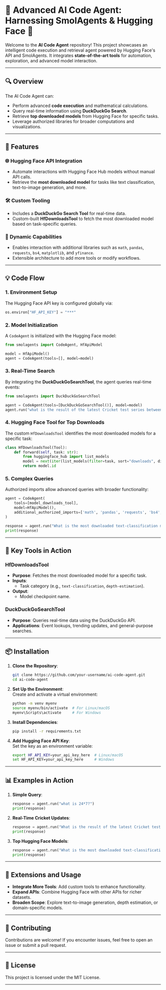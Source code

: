 # 🌟 **Advanced AI Code Agent: Harnessing SmolAgents & Hugging Face** 🌟  

Welcome to the **AI Code Agent** repository! This project showcases an intelligent code execution and retrieval agent powered by Hugging Face's API and SmolAgents. It integrates **state-of-the-art tools** for automation, exploration, and advanced model interaction.  

---

## 🔍 **Overview**  

The AI Code Agent can:  
- Perform advanced **code execution** and mathematical calculations.  
- Query real-time information using **DuckDuckGo Search**.  
- Retrieve **top downloaded models** from Hugging Face for specific tasks.  
- Leverage authorized libraries for broader computations and visualizations.  

---

## 🚀 **Features**  

### 🌐 **Hugging Face API Integration**  
- Automate interactions with Hugging Face Hub models without manual API calls.  
- Retrieve the **most downloaded model** for tasks like text classification, text-to-image generation, and more.  

### 🛠️ **Custom Tooling**  
- Includes a **DuckDuckGo Search Tool** for real-time data.  
- Custom-built **HfDownloadsTool** to fetch the most downloaded model based on task-specific queries.  

### 📡 **Dynamic Capabilities**  
- Enables interaction with additional libraries such as `math`, `pandas`, `requests`, `bs4`, `matplotlib`, and `yfinance`.  
- Extensible architecture to add more tools or modify workflows.  

---

## 💡 **Code Flow**  

### **1. Environment Setup**  
The Hugging Face API key is configured globally via:  
```python
os.environ["HF_API_KEY"] = "***"
```

### **2. Model Initialization**  
A `CodeAgent` is initialized with the Hugging Face model:  
```python
from smolagents import CodeAgent, HfApiModel

model = HfApiModel()
agent = CodeAgent(tools=[], model=model)
```

### **3. Real-Time Search**  
By integrating the **DuckDuckGoSearchTool**, the agent queries real-time events:  
```python
from smolagents import DuckDuckGoSearchTool

agent = CodeAgent(tools=[DuckDuckGoSearchTool()], model=model)
agent.run("what is the result of the latest Cricket test series between India and Australia?")
```

### **4. Hugging Face Tool for Top Downloads**  
The custom `HfDownloadsTool` identifies the most downloaded models for a specific task:  
```python
class HfDownloadsTool(Tool):
    def forward(self, task: str):
        from huggingface_hub import list_models
        model = next(iter(list_models(filter=task, sort="downloads", direction=-1)))
        return model.id
```

### **5. Complex Queries**  
Authorized imports allow advanced queries with broader functionality:  
```python
agent = CodeAgent(
    tools=[model_downloads_tool],
    model=HfApiModel(),
    additional_authorized_imports=['math', 'pandas', 'requests', 'bs4', 'matplotlib', 'yfinance']
)

response = agent.run("What is the most downloaded text-classification model?")
print(response)
```

---

## 🧠 **Key Tools in Action**  

### **HfDownloadsTool**  
- **Purpose**: Fetches the most downloaded model for a specific task.  
- **Inputs**:  
  - Task category (e.g., `text-classification`, `depth-estimation`).  
- **Output**:  
  - Model checkpoint name.  

### **DuckDuckGoSearchTool**  
- **Purpose**: Queries real-time data using the DuckDuckGo API.  
- **Applications**: Event lookups, trending updates, and general-purpose searches.  

---

## 📦 **Installation**  

1. **Clone the Repository**:  
   ```bash
   git clone https://github.com/your-username/ai-code-agent.git
   cd ai-code-agent
   ```  

2. **Set Up the Environment**:  
   Create and activate a virtual environment:  
   ```bash
   python -m venv myenv
   source myenv/bin/activate  # For Linux/macOS
   myenv\Scripts\activate     # For Windows
   ```  

3. **Install Dependencies**:  
   ```bash
   pip install -r requirements.txt
   ```  

4. **Add Hugging Face API Key**:  
   Set the key as an environment variable:  
   ```bash
   export HF_API_KEY=your_api_key_here  # Linux/macOS
   set HF_API_KEY=your_api_key_here     # Windows
   ```  

---

## 📊 **Examples in Action**  

1. **Simple Query**:  
   ```python
   response = agent.run("what is 24*7?")
   print(response)
   ```  

2. **Real-Time Cricket Updates**:  
   ```python
   response = agent.run("What is the result of the latest Cricket test series between India and Australia?")
   print(response)
   ```  

3. **Top Hugging Face Models**:  
   ```python
   response = agent.run("What is the most downloaded text-classification model?")
   print(response)
   ```  

---

## 🔗 **Extensions and Usage**  

- **Integrate More Tools**: Add custom tools to enhance functionality.  
- **Expand APIs**: Combine Hugging Face with other APIs for richer datasets.  
- **Broaden Scope**: Explore text-to-image generation, depth estimation, or domain-specific models.  

---

## 🤝 **Contributing**  

Contributions are welcome! If you encounter issues, feel free to open an issue or submit a pull request.  

---

## 📜 **License**  

This project is licensed under the MIT License.  

---

